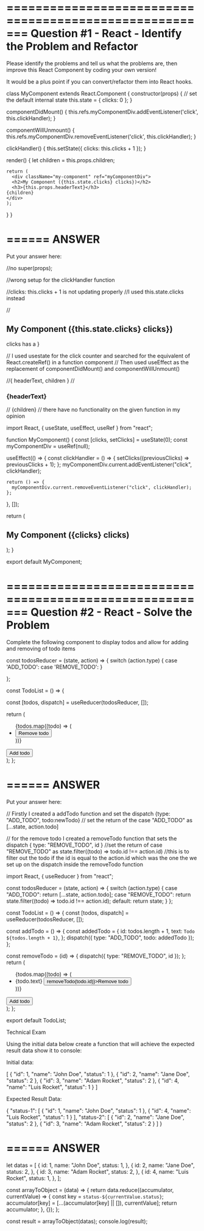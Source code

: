 =======================================================
Question #1 - React - Identify the Problem and Refactor
=======================================================

Please identify the problems and tell us what the problems are, then improve this React Component by coding your own version!

It would be a plus point if you can convert/refactor them into React hooks.

class MyComponent extends React.Component {
constructor(props) {
// set the default internal state
this.state = {
clicks: 0
};
}

componentDidMount() {
this.refs.myComponentDiv.addEventListener('click', this.clickHandler);
}

componentWillUnmount() {
this.refs.myComponentDiv.removeEventListener('click', this.clickHandler);
}

clickHandler() {
this.setState({
clicks: this.clicks + 1
});
}

render() {
let children = this.props.children;

    return (
      <div className="my-component" ref="myComponentDiv">
      <h2>My Component ({this.state.clicks} clicks})</h2>
      <h3>{this.props.headerText}</h3>
    {children}
    </div>
    );

}
}

======
ANSWER
======
Put your answer here:

//no super(props);

//wrong setup for the clickHandler function

//clicks: this.clicks + 1 is not updating properly
//I used this.state.clicks instead

//<h2>My Component ({this.state.clicks} clicks})</h2> clicks has a }

// I used usestate for the click counter and searched for the equivalent of React.createRef() in a function component
// Then used useEffect as the replacement of componentDidMount() and componentWillUnmount()

//{ headerText, children }
// <h3>{headerText}</h3>
// {children}
// there have no functionality on the given function in my opinion

import React, { useState, useEffect, useRef } from "react";

function MyComponent() {
const [clicks, setClicks] = useState(0);
const myComponentDiv = useRef(null);

useEffect(() => {
const clickHandler = () => {
setClicks((previousClicks) => previousClicks + 1);
};
myComponentDiv.current.addEventListener("click", clickHandler);

    return () => {
      myComponentDiv.current.removeEventListener("click", clickHandler);
    };

}, []);

return (

<div className="my-component" ref={myComponentDiv}>
<h2>My Component ({clicks} clicks)</h2>
</div>
);
}

export default MyComponent;

=======================================================
Question #2 - React - Solve the Problem
=======================================================

Complete the following <TodoList> component to display todos and allow for adding and removing of todo items

const todosReducer = (state, action) => {
switch (action.type) {
case 'ADD_TODO':
case 'REMOVE_TODO':
}

};

const TodoList = () => {

const [todos, dispatch] = useReducer(todosReducer, []);

return (

   <div>
     <ul>
       {todos.map((todo) => (
         <li><button>Remove todo</button></li>
       ))}
     </ul>
     <button>Add todo</button>
   </div>
 );
};

======
ANSWER
======
Put your answer here:

// Firstly I created a addTodo function and set the dispatch {type: "ADD_TODO", todo:newTodo}
// set the return of the case "ADD_TODO" as [...state, action.todo]

// for the remove todo I created a removeTodo function that sets the dispatch { type: "REMOVE_TODO", id }
//set the return of case "REMOVE_TODO" as state.filter((todo) => todo.id !== action.id)
//this is to filter out the todo if the id is equal to the action.id which was the one the we set up on the dispatch inside the removeTodo function

import React, { useReducer } from "react";

const todosReducer = (state, action) => {
switch (action.type) {
case "ADD_TODO":
return [...state, action.todo];
case "REMOVE_TODO":
return state.filter((todo) => todo.id !== action.id);
default:
return state;
}
};

const TodoList = () => {
const [todos, dispatch] = useReducer(todosReducer, []);

const addTodo = () => {
const addedTodo = {
id: todos.length + 1,
text: `Todo ${todos.length + 1}`,
};
dispatch({ type: "ADD_TODO", todo: addedTodo });
};

const removeTodo = (id) => {
dispatch({ type: "REMOVE_TODO", id });
};
return (

<div>
<ul>
{todos.map((todo) => (
<li>
{todo.text}
<button onClick={() => removeTodo(todo.id)}>Remove todo</button>
</li>
))}
</ul>
<button onClick={addTodo}>Add todo</button>
</div>
);
};

export default TodoList;

Technical Exam

Using the initial data below create a function that will achieve the expected result data show it to console:

Initial data:

[
{
"id": 1,
"name": "John Doe",
"status": 1
},
{
"id": 2,
"name": "Jane Doe",
"status": 2
},
{
"id": 3,
"name": "Adam Rocket",
"status": 2
},
{
"id": 4,
"name": "Luis Rocket",
"status": 1
}
]

Expected Result Data:

{
"status-1": [
{
"id": 1,
"name": "John Doe",
"status": 1
},
{
"id": 4,
"name": "Luis Rocket",
"status": 1
}
],
"status-2": [
{
"id": 2,
"name": "Jane Doe",
"status": 2
},
{
"id": 3,
"name": "Adam Rocket",
"status": 2
}
]
}

======
ANSWER
======

let datas = [
{
id: 1,
name: "John Doe",
status: 1,
},
{
id: 2,
name: "Jane Doe",
status: 2,
},
{
id: 3,
name: "Adam Rocket",
status: 2,
},
{
id: 4,
name: "Luis Rocket",
status: 1,
},
];

const arrayToObject = (data) => {
return data.reduce((accumulator, currentValue) => {
const key = `status-${currentValue.status}`;
accumulator[key] = [...(accumulator[key] || []), currentValue];
return accumulator;
}, {});
};

const result = arrayToObject(datas);
console.log(result);
